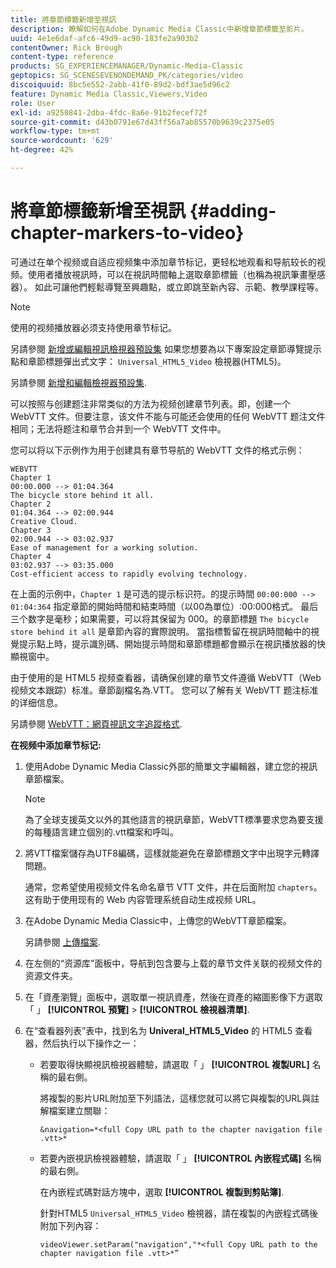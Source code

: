 ```yaml
---
title: 將章節標籤新增至視訊
description: 瞭解如何在Adobe Dynamic Media Classic中新增章節標籤至影片。
uuid: 4e1e6daf-afc6-49d9-ac90-183fe2a903b2
contentOwner: Rick Brough
content-type: reference
products: SG_EXPERIENCEMANAGER/Dynamic-Media-Classic
geptopics: SG_SCENESEVENONDEMAND_PK/categories/video
discoiquuid: 8bc5e552-2abb-41f0-89d2-bdf3ae5d96c2
feature: Dynamic Media Classic,Viewers,Video
role: User
exl-id: a9250841-2dba-4fdc-8a6e-91b2fecef72f
source-git-commit: d43b0791e67d43ff56a7ab85570b9639c2375e05
workflow-type: tm+mt
source-wordcount: '629'
ht-degree: 42%

---
```


# 將章節標籤新增至視訊 {#adding-chapter-markers-to-video}

可通过在单个视频或自适应视频集中添加章节标记，更轻松地观看和导航较长的视频。使用者播放視訊時，可以在視訊時間軸上選取章節標籤（也稱為視訊筆畫壓感器）。 如此可讓他們輕鬆導覽至興趣點，或立即跳至新內容、示範、教學課程等。

>[!NOTE]
>
>使用的视频播放器必须支持使用章节标记。

另請參閱 [新增或編輯視訊檢視器預設集](previewing-videos-video-viewer.md#adding_or_editing_a_video_viewer_preset) 如果您想要為以下專案設定章節導覽提示點和章節標題彈出式文字： `Universal_HTML5_Video` 檢視器(HTML5)。

另請參閱 [新增和編輯檢視器預設集](application-setup.md#adding_and_editing_viewer_presets).

可以按照与创建题注非常类似的方法为视频创建章节列表。即，创建一个 WebVTT 文件。但要注意，该文件不能与可能还会使用的任何 WebVTT 题注文件相同；无法将题注和章节合并到一个 WebVTT 文件中。

您可以将以下示例作为用于创建具有章节导航的 WebVTT 文件的格式示例：

```as3
WEBVTT 
Chapter 1 
00:00.000 --> 01:04.364 
The bicycle store behind it all. 
Chapter 2 
01:04.364 --> 02:00.944 
Creative Cloud. 
Chapter 3 
02:00.944 --> 03:02.937 
Ease of management for a working solution. 
Chapter 4 
03:02.937 --> 03:35.000 
Cost-efficient access to rapidly evolving technology.
```

在上面的示例中，`Chapter 1` 是可选的提示标识符。的提示時間 `00:00:000 --> 01:04:364` 指定章節的開始時間和結束時間（以00為單位）:00:000格式。 最后三个数字是毫秒；如果需要，可以将其保留为 000。的章節標題 `The bicycle store behind it all` 是章節內容的實際說明。 當指標暫留在視訊時間軸中的視覺提示點上時，提示識別碼、開始提示時間和章節標題都會顯示在視訊播放器的快顯視窗中。

由于使用的是 HTML5 视频查看器，请确保创建的章节文件遵循 WebVTT（Web 视频文本跟踪）标准。章節副檔名為.VTT。 您可以了解有关 WebVTT 题注标准的详细信息。

另請參閱 [WebVTT：網頁視訊文字追蹤格式](https://w3c.github.io/webvtt/).

**在视频中添加章节标记:**

1. 使用Adobe Dynamic Media Classic外部的簡單文字編輯器，建立您的視訊章節檔案。

   >[!NOTE]
   >
   >為了全球支援英文以外的其他語言的視訊章節，WebVTT標準要求您為要支援的每種語言建立個別的.vtt檔案和呼叫。

1. 將VTT檔案儲存為UTF8編碼，這樣就能避免在章節標題文字中出現字元轉譯問題。

   通常，您希望使用视频文件名命名章节 VTT 文件，并在后面附加 `chapters`。这有助于使用现有的 Web 内容管理系统自动生成视频 URL。

1. 在Adobe Dynamic Media Classic中，上傳您的WebVTT章節檔案。

   另請參閱 [上傳檔案](uploading-files.md#uploading_files).

1. 在左侧的“资源库”面板中，导航到包含要与上载的章节文件关联的视频文件的资源文件夹。
1. 在「資產瀏覽」面板中，選取單一視訊資產，然後在資產的縮圖影像下方選取「 」 **[!UICONTROL 預覽]** > **[!UICONTROL 檢視器清單]**.
1. 在“查看器列表”表中，找到名为 **Univeral_HTML5_Video** 的 HTML5 查看器，然后执行以下操作之一：

   * 若要取得快顯視訊檢視器體驗，請選取「 」 **[!UICONTROL 複製URL]** 名稱的最右側。

      將複製的影片URL附加至下列語法，這樣您就可以將它與複製的URL與註解檔案建立關聯：

      `&navigation=*<full Copy URL path to the chapter navigation file .vtt>*`

   * 若要內嵌視訊檢視器體驗，請選取「 」 **[!UICONTROL 內嵌程式碼]** 名稱的最右側。

      在內嵌程式碼對話方塊中，選取 **[!UICONTROL 複製到剪貼簿]**.

      針對HTML5 `Universal_HTML5_Video` 檢視器，請在複製的內嵌程式碼後附加下列內容：

      `videoViewer.setParam("navigation","*<full Copy URL path to the chapter navigation file .vtt>*”`
